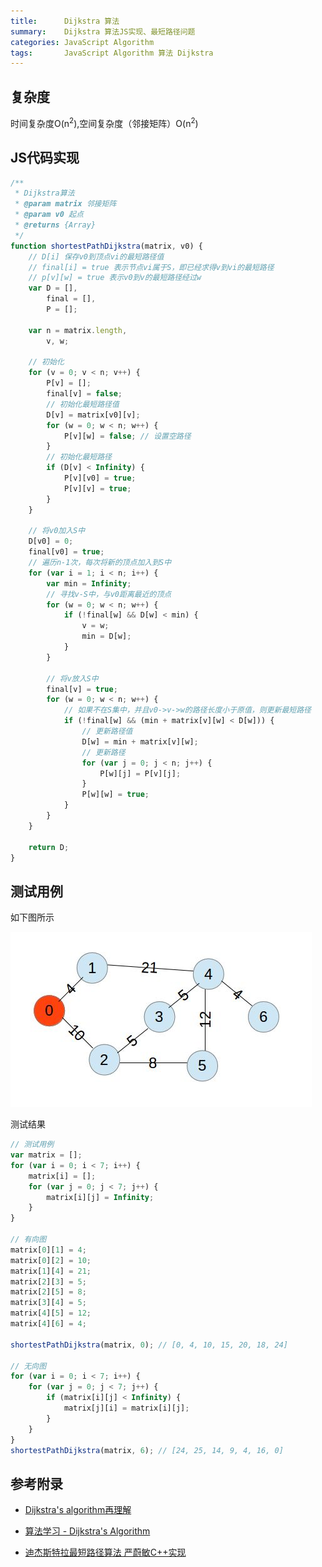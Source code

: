 ```yaml
---
title:      Dijkstra 算法
summary:    Dijkstra 算法JS实现、最短路径问题
categories: JavaScript Algorithm
tags:       JavaScript Algorithm 算法 Dijkstra 
---
```


## 复杂度

时间复杂度O(n<sup>2</sup>),空间复杂度（邻接矩阵）O(n<sup>2</sup>)


## JS代码实现

```javascript
/**
 * Dijkstra算法
 * @param matrix 邻接矩阵
 * @param v0 起点
 * @returns {Array}
 */
function shortestPathDijkstra(matrix, v0) {
    // D[i] 保存v0到顶点vi的最短路径值
    // final[i] = true 表示节点vi属于S，即已经求得v到vi的最短路径
    // p[v][w] = true 表示v0到v的最短路径经过w
    var D = [],
        final = [],
        P = [];

    var n = matrix.length,
        v, w;

    // 初始化
    for (v = 0; v < n; v++) {
        P[v] = [];
        final[v] = false;
        // 初始化最短路径值
        D[v] = matrix[v0][v];
        for (w = 0; w < n; w++) {
            P[v][w] = false; // 设置空路径
        }
        // 初始化最短路径
        if (D[v] < Infinity) {
            P[v][v0] = true;
            P[v][v] = true;
        }
    }

    // 将v0加入S中
    D[v0] = 0;
    final[v0] = true;
    // 遍历n-1次，每次将新的顶点加入到S中
    for (var i = 1; i < n; i++) {
        var min = Infinity;
        // 寻找v-S中，与v0距离最近的顶点
        for (w = 0; w < n; w++) {
            if (!final[w] && D[w] < min) {
                v = w;
                min = D[w];
            }
        }

        // 将v放入S中
        final[v] = true;
        for (w = 0; w < n; w++) {
            // 如果不在S集中，并且v0->v->w的路径长度小于原值，则更新最短路径
            if (!final[w] && (min + matrix[v][w] < D[w])) {
                // 更新路径值
                D[w] = min + matrix[v][w];
                // 更新路径
                for (var j = 0; j < n; j++) {
                    P[w][j] = P[v][j];
                }
                P[w][w] = true;
            }
        }
    }
    
    return D;
}
```

## 测试用例

如下图所示

![Dijkstra算法测试用例](/img/dijkstra-example.jpg)

测试结果

```javascript
// 测试用例
var matrix = [];
for (var i = 0; i < 7; i++) {
    matrix[i] = [];
    for (var j = 0; j < 7; j++) {
        matrix[i][j] = Infinity;
    }
}

// 有向图
matrix[0][1] = 4;
matrix[0][2] = 10;
matrix[1][4] = 21;
matrix[2][3] = 5;
matrix[2][5] = 8;
matrix[3][4] = 5;
matrix[4][5] = 12;
matrix[4][6] = 4;

shortestPathDijkstra(matrix, 0); // [0, 4, 10, 15, 20, 18, 24]

// 无向图
for (var i = 0; i < 7; i++) {
    for (var j = 0; j < 7; j++) {
        if (matrix[i][j] < Infinity) {
            matrix[j][i] = matrix[i][j];
        }
    }
}
shortestPathDijkstra(matrix, 6); // [24, 25, 14, 9, 4, 16, 0]
```


## 参考附录

- [Dijkstra's algorithm再理解](http://shmilyaw-hotmail-com.iteye.com/blog/2316491)

- [算法学习 - Dijkstra's Algorithm](http://blog.csdn.net/stanfordzhang/article/details/6626584)

- [迪杰斯特拉最短路径算法 严蔚敏C++实现](http://blog.csdn.net/ariessurfer/article/details/10554581)​

  ​